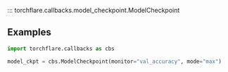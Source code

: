 ::: torchflare.callbacks.model_checkpoint.ModelCheckpoint

## Examples

``` python
import torchflare.callbacks as cbs

model_ckpt = cbs.ModelCheckpoint(monitor="val_accuracy", mode="max")
```
